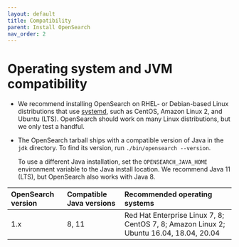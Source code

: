 ```yaml
---
layout: default
title: Compatibility
parent: Install OpenSearch
nav_order: 2
---
```


# Operating system and JVM compatibility

- We recommend installing OpenSearch on RHEL- or Debian-based Linux distributions that use [systemd](https://en.wikipedia.org/wiki/Systemd), such as CentOS, Amazon Linux 2, and Ubuntu (LTS). OpenSearch should work on many Linux distributions, but we only test a handful.
- The OpenSearch tarball ships with a compatible version of Java in the `jdk` directory. To find its version, run `./bin/opensearch --version`.

  To use a different Java installation, set the `OPENSEARCH_JAVA_HOME` environment variable to the Java install location. We recommend Java 11 (LTS), but OpenSearch also works with Java 8.

OpenSearch version | Compatible Java versions | Recommended operating systems
:--- | :--- | :---
1.x | 8, 11 | Red Hat Enterprise Linux 7, 8; CentOS 7, 8; Amazon Linux 2; Ubuntu 16.04, 18.04, 20.04
